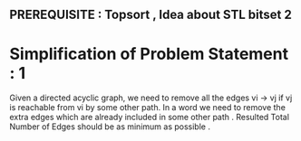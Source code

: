 ## PREREQUISITE : Topsort , Idea about STL bitset 2

# Simplification of Problem Statement : 1

Given a directed acyclic graph, we need to remove all the edges vi → vj if vj is reachable from vi by some other path. In a word we need to remove the extra edges which are already included in some other path . Resulted Total Number of Edges should be as minimum as possible .
